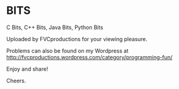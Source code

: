 BITS
====


C Bits, C++ Bits, Java Bits, Python Bits

Uploaded by FVCproductions for your viewing pleasure.

Problems can also be found on my Wordpress at http://fvcproductions.wordpress.com/category/programming-fun/

Enjoy and share!

Cheers.
